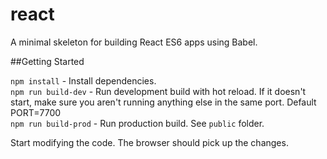 # react
A minimal skeleton for building React ES6 apps using Babel.

##Getting Started

```npm install``` - Install dependencies.<br/>
```npm run build-dev``` - Run development build with hot reload. If it doesn't start, make sure you aren't running anything else in the same port. Default PORT=7700<br/>
```npm run build-prod``` -  Run production build. See `public` folder.<br/>

Start modifying the code. The browser should pick up the changes.

